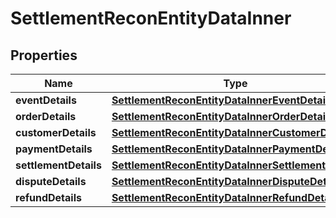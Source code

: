 

# SettlementReconEntityDataInner


## Properties

| Name | Type | Description | Notes |
|------------ | ------------- | ------------- | -------------|
|**eventDetails** | [**SettlementReconEntityDataInnerEventDetails**](SettlementReconEntityDataInnerEventDetails.md) |  |  [optional] |
|**orderDetails** | [**SettlementReconEntityDataInnerOrderDetails**](SettlementReconEntityDataInnerOrderDetails.md) |  |  [optional] |
|**customerDetails** | [**SettlementReconEntityDataInnerCustomerDetails**](SettlementReconEntityDataInnerCustomerDetails.md) |  |  [optional] |
|**paymentDetails** | [**SettlementReconEntityDataInnerPaymentDetails**](SettlementReconEntityDataInnerPaymentDetails.md) |  |  [optional] |
|**settlementDetails** | [**SettlementReconEntityDataInnerSettlementDetails**](SettlementReconEntityDataInnerSettlementDetails.md) |  |  [optional] |
|**disputeDetails** | [**SettlementReconEntityDataInnerDisputeDetails**](SettlementReconEntityDataInnerDisputeDetails.md) |  |  [optional] |
|**refundDetails** | [**SettlementReconEntityDataInnerRefundDetails**](SettlementReconEntityDataInnerRefundDetails.md) |  |  [optional] |



